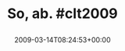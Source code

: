 ---
retweeted: false
source: <a href="http://twitter.com" rel="nofollow">Twitter Web Client</a>
entities:
  hashtags:
  - text: clt2009
    indices:
    - '8'
    - '16'
  symbols: []
  user_mentions: []
  urls: []
display_text_range:
- '0'
- '16'
favorite_count: '0'
id_str: '1326312721'
truncated: false
retweet_count: '0'
id: '1326312721'
created_at: Sat Mar 14 08:24:53 +0000 2009
favorited: false
full_text: 'So, ab. #clt2009'
lang: en
tags:
- clt2009
- pesos/twitter
date: '2009-03-14T08:24:53+00:00'
src: https://twitter.com/bascht/status/1326312721
original_url: https://twitter.com/bascht/status/1326312721
type: twitter_tweet
text: 'So, ab. #clt2009'
title: 'So, ab. #clt2009

  '

---
